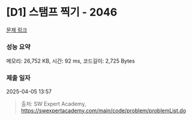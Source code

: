 # [D1] 스탬프 찍기 - 2046 

[문제 링크](https://swexpertacademy.com/main/code/problem/problemDetail.do?contestProbId=AV5QKdT6AyYDFAUq) 

### 성능 요약

메모리: 26,752 KB, 시간: 92 ms, 코드길이: 2,725 Bytes

### 제출 일자

2025-04-05 13:57



> 출처: SW Expert Academy, https://swexpertacademy.com/main/code/problem/problemList.do